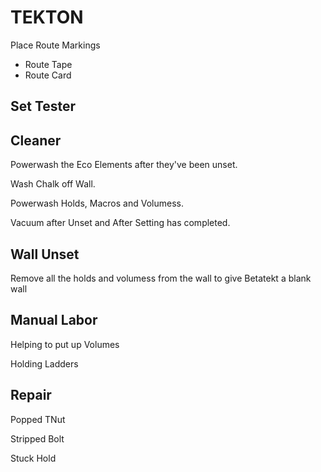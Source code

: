 # TEKTON

Place <eco>Route</eco> Markings

- <eco>Route</eco> Tape
- <eco>Route</eco> Card

## Set Tester

## Cleaner

Powerwash the Eco Elements after they've been unset.

Wash Chalk off Wall.

Powerwash Holds, Macros and Volumess.

Vacuum after Unset and After Setting has completed.

## Wall Unset

Remove all the holds and volumess from the wall to give Betatekt a blank wall

## Manual Labor

Helping to put up Volumes

Holding Ladders

## Repair

Popped TNut

Stripped Bolt

Stuck Hold
